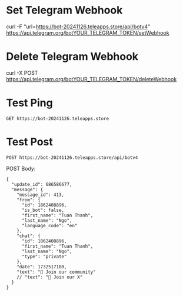 # Set Telegram Webhook
curl -F "url=https://bot-20241126.teleapps.store/api/botv4" https://api.telegram.org/botYOUR_TELEGRAM_TOKEN/setWebhook

# Delete Telegram Webhook
curl -X POST https://api.telegram.org/botYOUR_TELEGRAM_TOKEN/deleteWebhook

# Test Ping

```
GET https://bot-20241126.teleapps.store
```

# Test Post

```
POST https://bot-20241126.teleapps.store/api/botv4
```

POST Body:
```
{
  "update_id": 686586677,
  "message": {
    "message_id": 413,
    "from": {
      "id": 1862408896,
      "is_bot": false,
      "first_name": "Tuan Thanh",
      "last_name": "Ngo",
      "language_code": "en"
    },
    "chat": {
      "id": 1862408896,
      "first_name": "Tuan Thanh",
      "last_name": "Ngo",
      "type": "private"
    },
    "date": 1732517180,
    "text": "🤝 Join our community"
    // "text": "📢 Join our X"
  }
}
```
